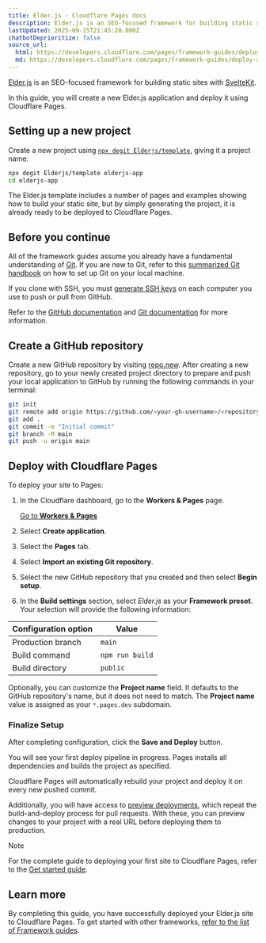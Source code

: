 ```yaml
---
title: Elder.js · Cloudflare Pages docs
description: Elder.js is an SEO-focused framework for building static sites with SvelteKit.
lastUpdated: 2025-09-15T21:45:20.000Z
chatbotDeprioritize: false
source_url:
  html: https://developers.cloudflare.com/pages/framework-guides/deploy-an-elderjs-site/
  md: https://developers.cloudflare.com/pages/framework-guides/deploy-an-elderjs-site/index.md
---
```


[Elder.js](https://elderguide.com/tech/elderjs/) is an SEO-focused framework for building static sites with [SvelteKit](https://developers.cloudflare.com/pages/framework-guides/deploy-a-svelte-kit-site/).

In this guide, you will create a new Elder.js application and deploy it using Cloudflare Pages.

## Setting up a new project

Create a new project using [`npx degit Elderjs/template`](https://docs.npmjs.com/cli/v6/commands/npm-init), giving it a project name:

```sh
npx degit Elderjs/template elderjs-app
cd elderjs-app
```

The Elder.js template includes a number of pages and examples showing how to build your static site, but by simply generating the project, it is already ready to be deployed to Cloudflare Pages.

## Before you continue

All of the framework guides assume you already have a fundamental understanding of [Git](https://git-scm.com/). If you are new to Git, refer to this [summarized Git handbook](https://guides.github.com/introduction/git-handbook/) on how to set up Git on your local machine.

If you clone with SSH, you must [generate SSH keys](https://docs.github.com/en/github/authenticating-to-github/connecting-to-github-with-ssh/generating-a-new-ssh-key-and-adding-it-to-the-ssh-agent) on each computer you use to push or pull from GitHub.

Refer to the [GitHub documentation](https://guides.github.com/introduction/git-handbook/) and [Git documentation](https://git-scm.com/book/en/v2) for more information.

## Create a GitHub repository

Create a new GitHub repository by visiting [repo.new](https://repo.new). After creating a new repository, go to your newly created project directory to prepare and push your local application to GitHub by running the following commands in your terminal:

```sh
git init
git remote add origin https://github.com/<your-gh-username>/<repository-name>
git add .
git commit -m "Initial commit"
git branch -M main
git push -u origin main
```

## Deploy with Cloudflare Pages

To deploy your site to Pages:

1. In the Cloudflare dashboard, go to the **Workers & Pages** page.

   [Go to **Workers & Pages**](https://dash.cloudflare.com/?to=/:account/workers-and-pages)

2. Select **Create application**.

3. Select the **Pages** tab.

4. Select **Import an existing Git repository**.

5. Select the new GitHub repository that you created and then select **Begin setup**.

6. In the **Build settings** section, select *Elder.js* as your **Framework preset**. Your selection will provide the following information:

| Configuration option | Value |
| - | - |
| Production branch | `main` |
| Build command | `npm run build` |
| Build directory | `public` |

Optionally, you can customize the **Project name** field. It defaults to the GitHub repository's name, but it does not need to match. The **Project name** value is assigned as your `*.pages.dev` subdomain.

### Finalize Setup

After completing configuration, click the **Save and Deploy** button.

You will see your first deploy pipeline in progress. Pages installs all dependencies and builds the project as specified.

Cloudflare Pages will automatically rebuild your project and deploy it on every new pushed commit.

Additionally, you will have access to [preview deployments](https://developers.cloudflare.com/pages/configuration/preview-deployments/), which repeat the build-and-deploy process for pull requests. With these, you can preview changes to your project with a real URL before deploying them to production.

Note

For the complete guide to deploying your first site to Cloudflare Pages, refer to the [Get started guide](https://developers.cloudflare.com/pages/get-started/).

## Learn more

By completing this guide, you have successfully deployed your Elder.js site to Cloudflare Pages. To get started with other frameworks, [refer to the list of Framework guides](https://developers.cloudflare.com/pages/framework-guides/).
